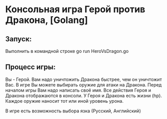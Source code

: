 # Консольная игра Герой против Дракона, [Golang]

## Запуск:
Выполнить в командной строке go run HeroVsDragon.go

## Процесс игры:
Вы - Герой. Вам надо уничтожить Дракона быстрее, чем он уничтожит Вас.
В игре Вы можете выбирать оружие для атаки на Дракона.
Перед началом игры Вам надо написать своё имя.
Все действия Героя и Дракона отображаются в консоли.
У Героя и Дракона есть жизни (hp). Каждое оружие наносит тот или иной уровень урона.

В игре есть возможность выбора язка (Русский, Английский)